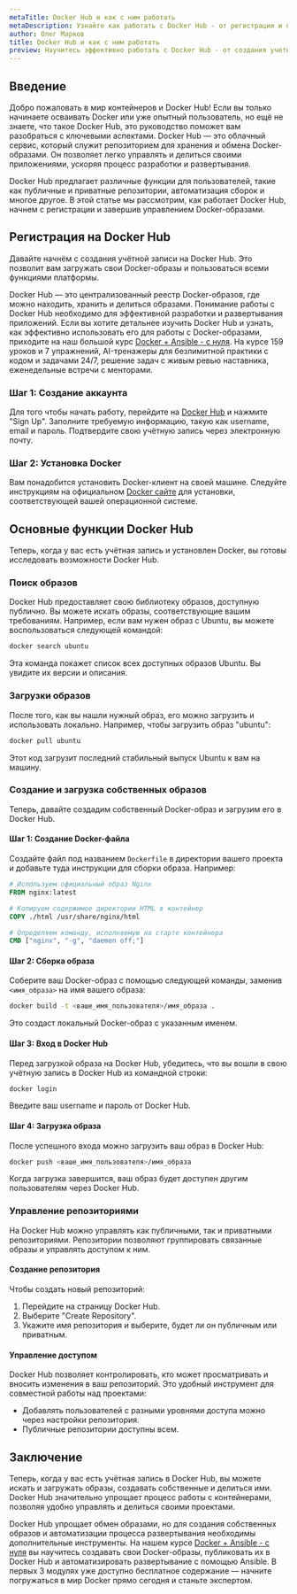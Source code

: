 ```yaml
---
metaTitle: Docker Hub и как с ним работать
metaDescription: Узнайте как работать с Docker Hub - от регистрации и основного функционала до загрузки и управления изображениями Docker чтобы ускорить процесс разработки и развертывания приложений
author: Олег Марков
title: Docker Hub и как с ним работать
preview: Научитесь эффективно работать с Docker Hub - от создания учетной записи до загрузки и управления изображениями Docker для оптимизации вашего рабочего процесса
---
```


## Введение

Добро пожаловать в мир контейнеров и Docker Hub! Если вы только начинаете осваивать Docker или уже опытный пользователь, но ещё не знаете, что такое Docker Hub, это руководство поможет вам разобраться с ключевыми аспектами. Docker Hub — это облачный сервис, который служит репозиторием для хранения и обмена Docker-образами. Он позволяет легко управлять и делиться своими приложениями, ускоряя процесс разработки и развертывания.

Docker Hub предлагает различные функции для пользователей, такие как публичные и приватные репозитории, автоматизация сборок и многое другое. В этой статье мы рассмотрим, как работает Docker Hub, начнем с регистрации и завершив управлением Docker-образами.

## Регистрация на Docker Hub

Давайте начнём с создания учётной записи на Docker Hub. Это позволит вам загружать свои Docker-образы и пользоваться всеми функциями платформы.

Docker Hub — это централизованный реестр Docker-образов, где можно находить, хранить и делиться образами. Понимание работы с Docker Hub необходимо для эффективной разработки и развертывания приложений. Если вы хотите детальнее изучить Docker Hub и узнать, как эффективно использовать его для работы с Docker-образами, приходите на наш большой курс [Docker + Ansible - с нуля](https://purpleschool.ru/course/docker). На курсе 159 уроков и 7 упражнений, AI-тренажеры для безлимитной практики с кодом и задачами 24/7, решение задач с живым ревью наставника, еженедельные встречи с менторами.

### Шаг 1: Создание аккаунта

Для того чтобы начать работу, перейдите на [Docker Hub](https://hub.docker.com/) и нажмите "Sign Up". Заполните требуемую информацию, такую как username, email и пароль. Подтвердите свою учётную запись через электронную почту.

### Шаг 2: Установка Docker

Вам понадобится установить Docker-клиент на своей машине. Следуйте инструкциям на официальном [Docker сайте](https://docs.docker.com/get-docker/) для установки, соответствующей вашей операционной системе.

## Основные функции Docker Hub

Теперь, когда у вас есть учётная запись и установлен Docker, вы готовы исследовать возможности Docker Hub.

### Поиск образов

Docker Hub предоставляет свою библиотеку образов, доступную публично. Вы можете искать образы, соответствующие вашим требованиям. Например, если вам нужен образ с Ubuntu, вы можете воспользоваться следующей командой:

```bash
docker search ubuntu
```

Эта команда покажет список всех доступных образов Ubuntu. Вы увидите их версии и описания.

### Загрузки образов 

После того, как вы нашли нужный образ, его можно загрузить и использовать локально. Например, чтобы загрузить образ "ubuntu":

```bash
docker pull ubuntu
```

Этот код загрузит последний стабильный выпуск Ubuntu к вам на машину.

### Создание и загрузка собственных образов

Теперь, давайте создадим собственный Docker-образ и загрузим его в Docker Hub.

#### Шаг 1: Создание Docker-файла

Создайте файл под названием `Dockerfile` в директории вашего проекта и добавьте туда инструкции для сборки образа. Например:

```dockerfile
# Используем официальный образ Nginx
FROM nginx:latest

# Копируем содержимое директории HTML в контейнер 
COPY ./html /usr/share/nginx/html

# Определяем команду, исполняемую на старте контейнера
CMD ["nginx", "-g", "daemon off;"]
```

#### Шаг 2: Сборка образа

Соберите ваш Docker-образ с помощью следующей команды, заменив `<имя_образа>` на имя вашего образа:

```bash
docker build -t <ваше_имя_пользователя>/имя_образа .
```

Это создаст локальный Docker-образ с указанным именем.

#### Шаг 3: Вход в Docker Hub

Перед загрузкой образа на Docker Hub, убедитесь, что вы вошли в свою учётную запись в Docker Hub из командной строки:

```bash
docker login
```

Введите ваш username и пароль от Docker Hub.

#### Шаг 4: Загрузка образа

После успешного входа можно загрузить ваш образ в Docker Hub:

```bash
docker push <ваше_имя_пользователя>/имя_образа
```

Когда загрузка завершится, ваш образ будет доступен другим пользователям через Docker Hub.

### Управление репозиториями

На Docker Hub можно управлять как публичными, так и приватными репозиториями. Репозитории позволяют группировать связанные образы и управлять доступом к ним.

#### Создание репозитория

Чтобы создать новый репозиторий:

1. Перейдите на страницу Docker Hub.
2. Выберите "Create Repository".
3. Укажите имя репозитория и выберите, будет ли он публичным или приватным.

#### Управление доступом

Docker Hub позволяет контролировать, кто может просматривать и вносить изменения в ваш репозиторий. Это удобный инструмент для совместной работы над проектами:

- Добавлять пользователей с разными уровнями доступа можно через настройки репозитория.
- Публичные репозитории доступны всем.

## Заключение

Теперь, когда у вас есть учётная запись в Docker Hub, вы можете искать и загружать образы, создавать собственные и делиться ими. Docker Hub значительно упрощает процесс работы с контейнерами, позволяя удобно управлять и делиться своими проектами. 

Docker Hub упрощает обмен образами, но для создания собственных образов и автоматизации процесса развертывания необходимы дополнительные инструменты. На нашем курсе [Docker + Ansible - с нуля](https://purpleschool.ru/course/docker) вы научитесь создавать свои Docker-образы, публиковать их в Docker Hub и автоматизировать развертывание с помощью Ansible. В первых 3 модулях уже доступно бесплатное содержание — начните погружаться в мир Docker прямо сегодня и станьте экспертом.
